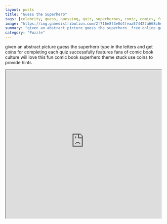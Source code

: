 ```yaml
---
layout: posts
title: "Guess the Superhero"
tags: [celebrity, guess, guessing, quiz, superheroes, comic, comics, free, online, games, oyna, game, free, games, play, play, games]
image: "https://img.gamedistribution.com/2f716e8f3e0d4feaa574422a668c6eab-1280x550.jpeg"
summary: "given an abstract picture guess the superhero  free online games oyna game free games play play games"
category: "Puzzle"
---
```


given an abstract picture guess the superhero type in the letters and get coins for completing each quiz successfully features fans of comic book culture will love this fun comic book superhero theme stuck use coins to provide hints

<iframe width="100%" height="480px;" src="https://html5.gamedistribution.com/2f716e8f3e0d4feaa574422a668c6eab/"></iframe>